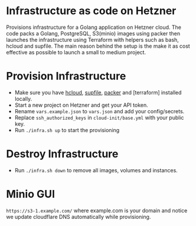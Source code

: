 # Infrastructure as code on Hetzner

Provisions infrastructure for a Golang application on Hetzner cloud. The code packs a Golang, PostgreSQL, S3(minio) images using packer then launches the infrastructure using Terraform with helpers such as bash, hcloud and supfile. 
The main reason behind the setup is the make it as cost effective as possible to launch a small to medium project.

# Provision Infrastructure
- Make sure you have [hcloud](https://github.com/hetznercloud/cli), [supfile](https://github.com/pressly/sup), [packer](https://www.packer.io/) and [terraform] installed locally.
- Start a new project on Hetzner and get your API token. 
- Rename `vars.example.json` to `vars.json` and add your config/secrets.
- Replace `ssh_authorized_keys` in `cloud-init/base.yml` with your public key.
- Run `./infra.sh up` to start the provisioning


# Destroy Infrastructure
- Run `./infra.sh down` to remove all images, volumes and instances.

# Minio GUI
`https://s3-1.example.com/` where example.com is your domain and notice we update cloudflare DNS automatically while provisioning.



